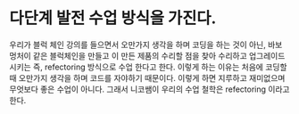 # 다단계 발전 수업 방식을 가진다.
우리가 블럭 체인 강의를 들으면서 오만가지 생각을 하며 코딩을 하는 것이 아닌, 바보 멍처이 같은 블럭체인을 만들고 이 만든 제품의 수리할 점을 찾아 수리하고 업그레이드 시키는 즉, refectoring 방식으로 수업 한다고 한다. 이렇게 하는 이유는 처음에 코딩할 때 오만가지 생각을 하며 코드를 자야하기 때문이다. 이렇게 하면 지루하고 재미없으며 무엇보다 좋은 수업이 아니다. 그래서 니코쌤이 우리의 수업 철학은 refectoring 이라고 한다.

